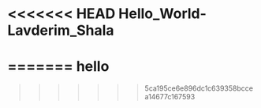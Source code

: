 <<<<<<< HEAD
Hello_World-Lavderim_Shala
==========================
=======
hello
=====
>>>>>>> 5ca195ce6e896dc1c639358bccea14677c167593
